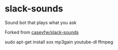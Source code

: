 # slack-sounds
Sound bot that plays what you ask

Forked from [caseyfw/slack-sounds](https://github.com/caseyfw/slack-sounds)


sudo apt-get install sox mp3gain youtube-dl ffmpeg